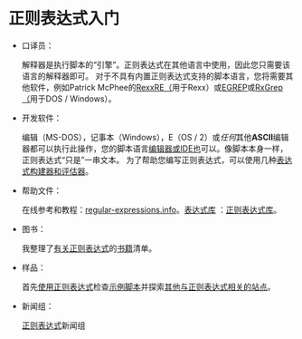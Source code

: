 # 正则表达式入门

- 口译员：

  解释器是执行脚本的“引擎”。正则表达式在其他语言中使用，因此您只需要该语言的解释器即可。 对于不具有内置正则表达式支持的脚本语言，您将需要其他软件，例如Patrick McPhee的[RexxRE（](http://pages.interlog.com/~ptjm/)用于Rexx）或[EGREP](http://unxutils.sourceforge.net/)或[RxGrep（](https://www.robvanderwoude.com/csharpexamples.php#RxGrep)用于DOS / Windows）。

- 开发软件：

  编辑（MS-DOS），记事本（Windows），E（OS / 2）或*任何*其他**ASCII**编辑器都可以执行此操作，您的脚本语言[编辑器或IDE也](https://www.robvanderwoude.com/scripteditors.php)可以。像脚本本身一样，正则表达式“只是”一串文本。 为了帮助您编写正则表达式，可以使用几种[表达式构建器和评估器](https://www.robvanderwoude.com/regexptools.php)。

- 帮助文件：

  在线参考和教程：[regular-expressions.info](http://www.regular-expressions.info/)。[表达式库](http://regexlib.com/default.aspx) ：[正则表达式库](http://regexlib.com/default.aspx)。

- 图书：

  我整理了[有关正则表达式](https://www.robvanderwoude.com/booksregexp.php)的[书籍](https://www.robvanderwoude.com/booksregexp.php)清单。

- 样品：

  首先[使用正则表达式](https://www.robvanderwoude.com/regexpexamples.php)检查[示例脚本](https://www.robvanderwoude.com/regexpexamples.php)并探索[其他与正则表达式相关的站点](https://www.robvanderwoude.com/regexplinks.php)。

- 新闻组：

  [正则表达式](http://groups.google.com/group/regex/)新闻组